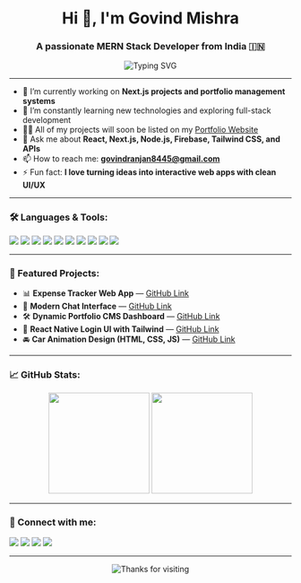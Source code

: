<h1 align="center">Hi 👋, I'm Govind Mishra</h1>
<h3 align="center">A passionate MERN Stack Developer from India 🇮🇳</h3>

<p align="center">
  <img src="https://readme-typing-svg.demolab.com?font=Fira+Code&weight=500&size=22&duration=3000&pause=1000&color=00F7FF&center=true&vCenter=true&width=435&lines=Full+Stack+Web+Developer;MERN+Stack+Developer;JavaScript+%7C+React+%7C+Node+%7C+MongoDB;Building+dynamic+and+scalable+web+apps" alt="Typing SVG" />
</p>

---

- 🔭 I’m currently working on **Next.js projects and portfolio management systems**
- 🌱 I’m constantly learning new technologies and exploring full-stack development
- 👨‍💻 All of my projects will soon be listed on my [Portfolio Website](#)
- 💬 Ask me about **React, Next.js, Node.js, Firebase, Tailwind CSS, and APIs**
- 📫 How to reach me: **govindranjan8445@gmail.com**
- ⚡ Fun fact: **I love turning ideas into interactive web apps with clean UI/UX**

---

### 🛠️ Languages & Tools:

<p>
  <img src="https://img.shields.io/badge/HTML5-E34F26?style=flat&logo=html5&logoColor=white"/>
  <img src="https://img.shields.io/badge/CSS3-1572B6?style=flat&logo=css3&logoColor=white"/>
  <img src="https://img.shields.io/badge/Tailwind_CSS-38B2AC?style=flat&logo=tailwind-css&logoColor=white"/>
  <img src="https://img.shields.io/badge/Bootstrap-7952B3?style=flat&logo=bootstrap&logoColor=white"/>
  <img src="https://img.shields.io/badge/JavaScript-F7DF1E?style=flat&logo=javascript&logoColor=black"/>
  <img src="https://img.shields.io/badge/React-61DAFB?style=flat&logo=react&logoColor=black"/>
  <img src="https://img.shields.io/badge/Next.js-000000?style=flat&logo=nextdotjs&logoColor=white"/>
  <img src="https://img.shields.io/badge/Node.js-339933?style=flat&logo=nodedotjs&logoColor=white"/>
  <img src="https://img.shields.io/badge/MongoDB-47A248?style=flat&logo=mongodb&logoColor=white"/>
  <img src="https://img.shields.io/badge/API-005571?style=flat"/>
</p>

---

### 📌 Featured Projects:

- 📊 **Expense Tracker Web App** — [GitHub Link](#)
- 💬 **Modern Chat Interface** — [GitHub Link](#)
- 🛠️ **Dynamic Portfolio CMS Dashboard** — [GitHub Link](#)
- 📱 **React Native Login UI with Tailwind** — [GitHub Link](#)
- 🚘 **Car Animation Design (HTML, CSS, JS)** — [GitHub Link](#)

---

### 📈 GitHub Stats:

<p align="center">
  <img src="https://github-readme-stats.vercel.app/api?username=GovindMishra8445&show_icons=true&theme=radical" height="180"/>
  <img src="https://github-readme-stats.vercel.app/api/top-langs/?username=GovindMishra8445&layout=compact&theme=radical" height="180"/>
</p>

---

### 🔗 Connect with me:

<p>
  <a href="#"><img src="https://img.shields.io/badge/Portfolio-%23000000.svg?style=for-the-badge&logo=firefox&logoColor=white" /></a>
  <a href="#"><img src="https://img.shields.io/badge/LinkedIn-%230077B5.svg?style=for-the-badge&logo=linkedin&logoColor=white" /></a>
  <a href="mailto:govindranjan8445@gmail.com"><img src="https://img.shields.io/badge/Gmail-D14836?style=for-the-badge&logo=gmail&logoColor=white" /></a>
  <a href="#"><img src="https://img.shields.io/badge/GitHub-000000?style=for-the-badge&logo=github&logoColor=white" /></a>
</p>

---

<p align="center">
  <img src="https://readme-typing-svg.herokuapp.com?font=Fira+Code&pause=1000&color=F7941D&center=true&vCenter=true&multiline=true&width=500&height=60&lines=✨+Thanks+for+visiting+my+profile!+✨;Feel+free+to+check+out+my+projects+🚀" alt="Thanks for visiting" />
</p>

